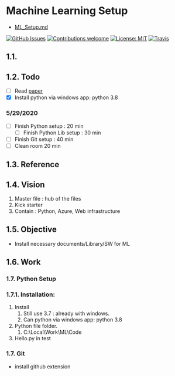 # Machine Learning Setup

- [ML_Setup.md](file:///c:/Local/Work/ML_Name/Note/ML_Setup.md)

[![GitHub Issues](https://img.shields.io/github/issues/zalandoresearch/flair.svg)](https://github.com/zalandoresearch/flair/issues)
[![Contributions welcome](https://img.shields.io/badge/contributions-welcome-brightgreen.svg)](CONTRIBUTING.md)
[![License: MIT](https://img.shields.io/badge/License-MIT-brightgreen.svg)](https://opensource.org/licenses/MIT)
[![Travis](https://img.shields.io/travis/zalandoresearch/flair.svg)](https://travis-ci.org/zalandoresearch/flair)

## 1.1.

## 1.2. Todo

- [ ] Read [paper](#paper-1)
- [x] Install python via windows app: python 3.8

### 5/29/2020

- [ ] Finish Python setup : 20 min
  - [ ] Finish Python Lib setup : 30 min
- [ ] Finish Git setup : 40 min
- [ ] Clean room 20 min

## 1.3. Reference

## 1.4. Vision

1. Master file : hub of the files
2. Kick starter
3. Contain : Python, Azure, Web infrastructure

## 1.5. Objective

- Install necessary documents/Library/SW for ML

## 1.6. Work

### 1.7. Python Setup

### 1.7.1. Installation:

1. Install
   1. Still use 3.7 : already with windows.
   2. Can python via windows app: python 3.8
2. Python file folder.
   1. C:\Local\Work\ML\Code
3. Hello.py in test

### 1.7. Git

- install github extension
